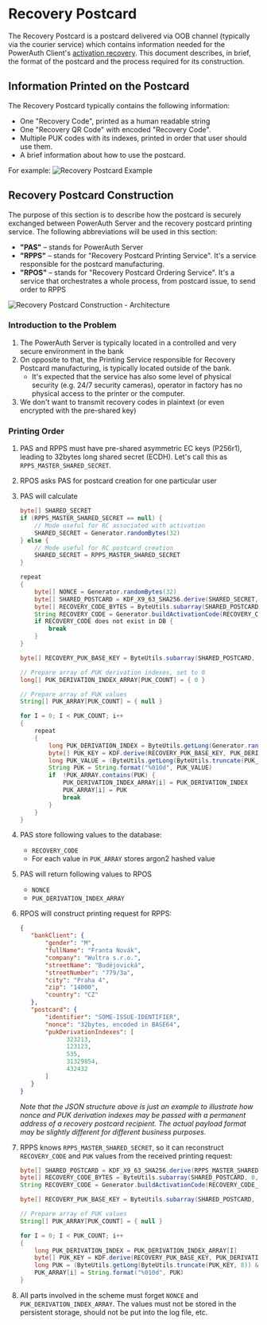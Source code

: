 # Recovery Postcard

The Recovery Postcard is a postcard delivered via OOB channel (typically via the courier service) which contains information needed for the PowerAuth Client's [activation recovery](Activation-via-Recovery-Code.md). This document describes, in brief, the format of the postcard and the process required for its construction.

## Information Printed on the Postcard

The Recovery Postcard typically contains the following information:

- One "Recovery Code", printed as a human readable string
- One "Recovery QR Code" with encoded "Recovery Code".
- Multiple PUK codes with its indexes, printed in order that user should use them.
- A brief information about how to use the postcard.

For example:
![Recovery Postcard Example](resources/images/recovery-postcard-example.png)


## Recovery Postcard Construction

The purpose of this section is to describe how the postcard is securely exchanged between PowerAuth Server and the recovery postcard printing service. The following abbreviations will be used in this section:

- **"PAS"** – stands for PowerAuth Server
- **"RPPS"** – stands for "Recovery Postcard Printing Service". It's a service responsible for the postcard manufacturing.
- **"RPOS"** – stands for "Recovery Postcard Ordering Service". It's a service that orchestrates a whole process, from postcard issue, to send order to RPPS

![Recovery Postcard Construction - Architecture](resources/images/arch_cloud_printing_center.png)

### Introduction to the Problem

1. The PowerAuth Server is typically located in a controlled and very secure environment in the bank
2. On opposite to that, the Printing Service responsible for Recovery Postcard manufacturing, is typically located outside of the bank.
   - It's expected that the service has also some level of physical security (e.g. 24/7 security cameras), operator in factory has no physical access to the printer or the computer.
3. We don't want to transmit recovery codes in plaintext (or even encrypted with the pre-shared key)


### Printing Order

1. PAS and RPPS must have pre-shared asymmetric EC keys (P256r1), leading to 32bytes long shared secret (ECDH). Let's call this as `RPPS_MASTER_SHARED_SECRET`.

1. RPOS asks PAS for postcard creation for one particular user

1. PAS will calculate
   ```java
   byte[] SHARED_SECRET
   if (RPPS_MASTER_SHARED_SECRET == null) {
       // Mode useful for RC associated with activation
       SHARED_SECRET = Generator.randomBytes(32)
   } else {
       // Mode useful for RC postcard creation
       SHARED_SECRET = RPPS_MASTER_SHARED_SECRET
   }

   repeat
   {
       byte[] NONCE = Generator.randomBytes(32)
       byte[] SHARED_POSTCARD = KDF_X9_63_SHA256.derive(SHARED_SECRET, NONCE)
       byte[] RECOVERY_CODE_BYTES = ByteUtils.subarray(SHARED_POSTCARD, 0, 10)
       String RECOVERY_CODE = Generator.buildActivationCode(RECOVERY_CODE_BYTES)
       if RECOVERY_CODE does not exist in DB {
           break
       }
   }

   byte[] RECOVERY_PUK_BASE_KEY = ByteUtils.subarray(SHARED_POSTCARD, 10, 16)

   // Prepare array of PUK derivation indexes, set to 0
   long[] PUK_DERIVATION_INDEX_ARRAY[PUK_COUNT] = { 0 }

   // Prepare array of PUK values
   String[] PUK_ARRAY[PUK_COUNT] = { null }

   for I = 0; I < PUK_COUNT; i++
   {
       repeat
       {
           long PUK_DERIVATION_INDEX = ByteUtils.getLong(Generator.randomBytes(8))
           byte[] PUK_KEY = KDF.derive(RECOVERY_PUK_BASE_KEY, PUK_DERIVATION_INDEX)
           long PUK_VALUE = (ByteUtils.getLong(ByteUtils.truncate(PUK_KEY, 8)) & 0xFFFFFFFFFFL) % Math.pow(10,10)
           String PUK = String.format("%010d", PUK_VALUE)
           if  !PUK_ARRAY.contains(PUK) {
               PUK_DERIVATION_INDEX_ARRAY[i] = PUK_DERIVATION_INDEX
               PUK_ARRAY[i] = PUK
               break
           }
       }   
   }
   ```

1. PAS store following values to the database:
    - `RECOVERY_CODE`
    - For each value in `PUK_ARRAY` stores argon2 hashed value

1. PAS will return following values to RPOS
    - `NONCE`
    - `PUK_DERIVATION_INDEX_ARRAY`

1. RPOS will construct printing request for RPPS:
   ```json
   {
      "bankClient": {
          "gender": "M",
          "fullName": "Franta Novák",
          "company": "Wultra s.r.o.",
          "streetName": "Budějovická",
          "streetNumber": "779/3a",
          "city": "Praha 4",
          "zip": "14000",
          "country": "CZ"
      },
      "postcard": {
          "identifier": "SOME-ISSUE-IDENTIFIER",
          "nonce": "32bytes, encoded in BASE64",
          "pukDerivationIndexes": [
                323213,
                123123,
                535,
                31329854,
                432432
          ]
      }
   }
   ```
   _Note that the JSON structure above is just an example to illustrate how nonce and PUK derivation indexes may be passed with a permanent address of a recovery postcard recipient. The actual payload format may be slightly different for different business purposes._

1. RPPS knows `RPPS_MASTER_SHARED_SECRET`, so it can reconstruct `RECOVERY_CODE` and `PUK` values from the received printing request:
   ```java
   byte[] SHARED_POSTCARD = KDF_X9_63_SHA256.derive(RPPS_MASTER_SHARED_SECRET, NONCE)
   byte[] RECOVERY_CODE_BYTES = ByteUtils.subarray(SHARED_POSTCARD, 0, 10)
   String RECOVERY_CODE = Generator.buildActivationCode(RECOVERY_CODE_BYTES)

   byte[] RECOVERY_PUK_BASE_KEY = ByteUtils.subarray(SHARED_POSTCARD, 10, 16)

   // Prepare array of PUK values
   String[] PUK_ARRAY[PUK_COUNT] = { null }

   for I = 0; I < PUK_COUNT; i++
   {
       long PUK_DERIVATION_INDEX = PUK_DERIVATION_INDEX_ARRAY[I]   
       byte[] PUK_KEY = KDF.derive(RECOVERY_PUK_BASE_KEY, PUK_DERIVATION_INDEX)
       long PUK = (ByteUtils.getLong(ByteUtils.truncate(PUK_KEY, 8)) & 0xFFFFFFFFFF) % Math.pow(10,10)
       PUK_ARRAY[i] = String.format("%010d", PUK)
   }
   ```

1. All parts involved in the scheme must forget `NONCE` and `PUK_DERIVATION_INDEX_ARRAY`. The values must not be stored in the persistent storage, should not be put into the log file, etc.
